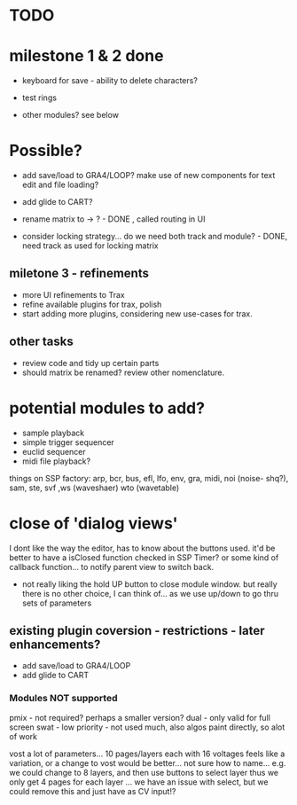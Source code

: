 
# TODO 

# milestone 1 & 2 done 

- keyboard for save  - ability to delete characters?

- test rings
- other modules? see below


# Possible?
- add save/load to GRA4/LOOP?
make use of new components for text edit and file loading?
- add glide to CART?

- rename matrix to -> ? - DONE , called routing in UI
- consider locking strategy... do we need both track and module? - DONE, need track as used for locking matrix


## miletone 3 - refinements
- more UI refinements to Trax  
- refine available plugins for trax, polish
- start adding more plugins, considering new use-cases for trax.


## other tasks
- review code and tidy up certain parts
- should matrix be renamed? review other nomenclature.


# potential modules to add?
- sample playback
- simple trigger sequencer
- euclid sequencer
- midi file playback?

things on SSP factory:
arp, bcr, bus, efl, lfo, env, gra, midi, noi (noise- shq?), 
sam, ste, svf ,ws (waveshaer) wto (wavetable) 


# close of 'dialog views'
I dont like the way the editor, has to know about the buttons used.
it'd be better to have a isClosed function checked in SSP Timer?
or some kind of callback function... to notify parent view to switch back.

- not really liking the hold UP button to close module window.
but really there is no other choice, I can think of... as we use up/down to go thru sets of parameters



## existing plugin coversion  - restrictions - later enhancements?
- add save/load to GRA4/LOOP
- add glide to CART


### Modules NOT supported
pmix - not required? perhaps a smaller version?
dual - only valid for full screen
swat - low priority - not used much, also algos paint directly, so alot of work

vost 
a lot of parameters... 10 pages/layers each with 16 voltages
feels like a variation, or a change to vost would be better... not sure how to name... 
e.g.
we could change to 8 layers, and then use buttons to select layer
thus we only get 4 pages for each layer
... we have an issue with select, but we could remove this and just have as CV input!?



